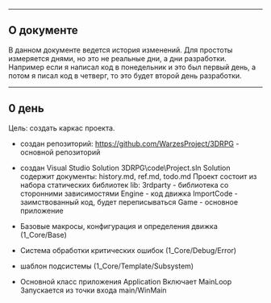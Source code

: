 ﻿-------------------------------------------------------------------------------
О документе
-------------------------------------------------------------------------------
В данном документе ведется история изменений. Для простоты измеряется днями,
но это не реальные дни, а дни разработки. Например если я написал код в 
понедельник и это был первый день, а потом я писал код в четверг, то это будет
второй день разработки.

-------------------------------------------------------------------------------
0 день
-------------------------------------------------------------------------------
Цель: создать каркас проекта.

- создан репозиторий: 
	https://github.com/WarzesProject/3DRPG - основной репозиторий

- создан Visual Studio Solution 3DRPG\code\Project.sln
	Solution содержит документы: history.md, ref.md, todo.md
	Проект состоит из набора статических библиотек lib: 
		3rdparty - библиотека со сторонними зависимостями
		Engine   - код движка
		ImportCode - заимствованный код, будет переписываться
	Game - основное приложение

- Базовые макросы, конфигурация и определения движка (1_Core/Base)

- Система обработки критических ошибок (1_Core/Debug/Error)

- шаблон подсистемы (1_Core/Template/Subsystem)

- Основной класс приложения Application
	Включает MainLoop
	Запускается из точки входа main/WinMain